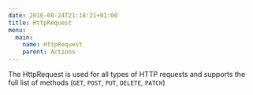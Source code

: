 ```yaml
---
date: 2016-08-24T21:18:21+01:00
title: HttpRequest
menu:
  main:
    name: HttpRequest
    parent: Actions
---
```


The HttpRequest is used for all types of HTTP requests and supports the full list of methods (`GET`, `POST`, `PUT`, `DELETE`, `PATCH`)
